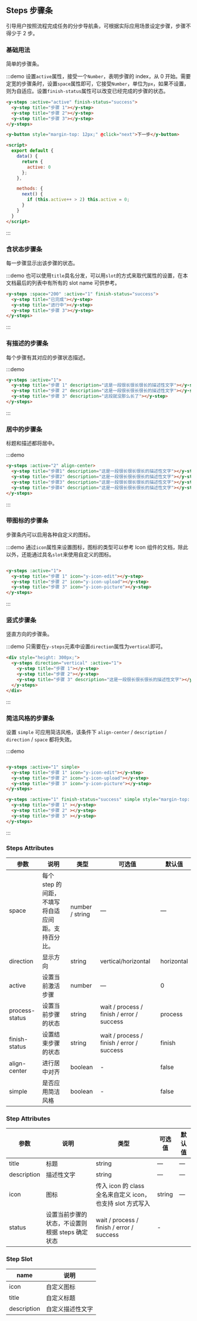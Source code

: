 ## Steps 步骤条
引导用户按照流程完成任务的分步导航条，可根据实际应用场景设定步骤，步骤不得少于 2 步。

### 基础用法

简单的步骤条。

:::demo 设置`active`属性，接受一个`Number`，表明步骤的 index，从 0 开始。需要定宽的步骤条时，设置`space`属性即可，它接受`Number`，单位为`px`，如果不设置，则为自适应。设置`finish-status`属性可以改变已经完成的步骤的状态。
```html
<y-steps :active="active" finish-status="success">
  <y-step title="步骤 1"></y-step>
  <y-step title="步骤 2"></y-step>
  <y-step title="步骤 3"></y-step>
</y-steps>

<y-button style="margin-top: 12px;" @click="next">下一步</y-button>

<script>
  export default {
    data() {
      return {
        active: 0
      };
    },

    methods: {
      next() {
        if (this.active++ > 2) this.active = 0;
      }
    }
  }
</script>
```
:::

### 含状态步骤条

每一步骤显示出该步骤的状态。

:::demo 也可以使用`title`具名分发，可以用`slot`的方式来取代属性的设置，在本文档最后的列表中有所有的 slot name 可供参考。
```html
<y-steps :space="200" :active="1" finish-status="success">
  <y-step title="已完成"></y-step>
  <y-step title="进行中"></y-step>
  <y-step title="步骤 3"></y-step>
</y-steps>
```
:::

### 有描述的步骤条

每个步骤有其对应的步骤状态描述。

:::demo
```html
<y-steps :active="1">
  <y-step title="步骤 1" description="这是一段很长很长很长的描述性文字"></y-step>
  <y-step title="步骤 2" description="这是一段很长很长很长的描述性文字"></y-step>
  <y-step title="步骤 3" description="这段就没那么长了"></y-step>
</y-steps>
```
:::

### 居中的步骤条

标题和描述都将居中。

:::demo
```html
<y-steps :active="2" align-center>
  <y-step title="步骤1" description="这是一段很长很长很长的描述性文字"></y-step>
  <y-step title="步骤2" description="这是一段很长很长很长的描述性文字"></y-step>
  <y-step title="步骤3" description="这是一段很长很长很长的描述性文字"></y-step>
  <y-step title="步骤4" description="这是一段很长很长很长的描述性文字"></y-step>
</y-steps>
```
:::

### 带图标的步骤条
步骤条内可以启用各种自定义的图标。

:::demo 通过`icon`属性来设置图标，图标的类型可以参考 Icon 组件的文档，除此以外，还能通过具名`slot`来使用自定义的图标。
```html

<y-steps :active="1">
  <y-step title="步骤 1" icon="y-icon-edit"></y-step>
  <y-step title="步骤 2" icon="y-icon-upload"></y-step>
  <y-step title="步骤 3" icon="y-icon-picture"></y-step>
</y-steps>
```
:::

### 竖式步骤条

竖直方向的步骤条。

:::demo 只需要在`y-steps`元素中设置`direction`属性为`vertical`即可。
```html
<div style="height: 300px;">
  <y-steps direction="vertical" :active="1">
    <y-step title="步骤 1"></y-step>
    <y-step title="步骤 2"></y-step>
    <y-step title="步骤 3" description="这是一段很长很长很长的描述性文字"></y-step>
  </y-steps>
</div>
```
:::

### 简洁风格的步骤条
设置 `simple` 可应用简洁风格，该条件下 `align-center` / `description` / `direction` / `space` 都将失效。

:::demo
```html

<y-steps :active="1" simple>
  <y-step title="步骤 1" icon="y-icon-edit"></y-step>
  <y-step title="步骤 2" icon="y-icon-upload"></y-step>
  <y-step title="步骤 3" icon="y-icon-picture"></y-step>
</y-steps>

<y-steps :active="1" finish-status="success" simple style="margin-top: 20px">
  <y-step title="步骤 1" ></y-step>
  <y-step title="步骤 2" ></y-step>
  <y-step title="步骤 3" ></y-step>
</y-steps>
```
:::

### Steps Attributes

| 参数      | 说明    | 类型      | 可选值       | 默认值   |
|---------- |-------- |---------- |-------------  |-------- |
| space | 每个 step 的间距，不填写将自适应间距。支持百分比。 | number / string | — | — |
| direction | 显示方向 | string | vertical/horizontal | horizontal |
| active | 设置当前激活步骤  | number | — | 0 |
| process-status | 设置当前步骤的状态 | string | wait / process / finish / error / success | process |
| finish-status | 设置结束步骤的状态 | string | wait / process / finish / error / success | finish |
| align-center | 进行居中对齐 | boolean | - | false |
| simple | 是否应用简洁风格 | boolean | - | false |

### Step Attributes
| 参数      | 说明    | 类型      | 可选值       | 默认值   |
|---------- |-------- |---------- |-------------  |-------- |
| title | 标题 | string | — | — |
| description | 描述性文字 | string | — | — |
| icon | 图标 | 传入 icon 的 class 全名来自定义 icon，也支持 slot 方式写入 | string | — |
| status | 设置当前步骤的状态，不设置则根据 steps 确定状态 | wait / process / finish / error / success | - |

### Step Slot
| name | 说明  |
|----|----|
| icon | 自定义图标 |
| title | 自定义标题 |
| description | 自定义描述性文字 |
